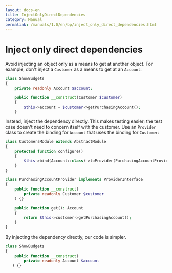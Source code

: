 ```yaml
---
layout: docs-en
title: InjectOnlyDirectDependencies
category: Manual
permalink: /manuals/1.0/en/bp/inject_only_direct_dependencies.html
---
```

# Inject only direct dependencies

Avoid injecting an object only as a means to get at another object. For example, don't inject a `Customer` as a means to get at an `Account`:

```php
class ShowBudgets
{
    private readonly Account $account;

    public function __construct(Customer $customer)
    {
        $this->account = $customer->getPurchasingAccount();
    }
```

Instead, inject the dependency directly. This makes testing easier; the test case doesn't need to concern itself with the customer. Use an `Provider` class to create the binding for `Account` that uses the binding for `Customer`:

```php
class CustomersModule extends AbstractModule
{
    protected function configure()
    {
        $this->bind(Account::class)->toProvider(PurchasingAccountProvider::class);
    }
}

class PurchasingAccountProvider implements ProviderInterface
{
    public function __construct(
        private readonly Customer $customer
    ) {}
    
    public function get(): Account
    {
        return $this->customer->getPurchasingAccount();
    }
}
```

By injecting the dependency directly, our code is simpler.

```php
class ShowBudgets
{
    public function __construct(
        private readonly Account $account
   ) {}
```
